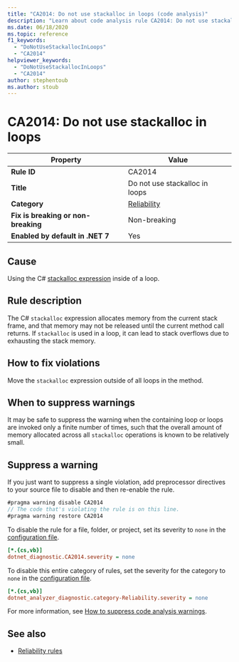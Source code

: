 ```yaml
---
title: "CA2014: Do not use stackalloc in loops (code analysis)"
description: "Learn about code analysis rule CA2014: Do not use stackalloc in loops"
ms.date: 06/18/2020
ms.topic: reference
f1_keywords:
  - "DoNotUseStackallocInLoops"
  - "CA2014"
helpviewer_keywords:
  - "DoNotUseStackallocInLoops"
  - "CA2014"
author: stephentoub
ms.author: stoub
---
```

# CA2014: Do not use stackalloc in loops

| Property                            | Value                                  |
|-------------------------------------|----------------------------------------|
| **Rule ID**                         | CA2014                                 |
| **Title**                           | Do not use stackalloc in loops         |
| **Category**                        | [Reliability](reliability-warnings.md) |
| **Fix is breaking or non-breaking** | Non-breaking                           |
| **Enabled by default in .NET 7**    | Yes                                    |

## Cause

Using the C# [stackalloc expression](../../../csharp/language-reference/operators/stackalloc.md) inside of a loop.

## Rule description

The C# `stackalloc` expression allocates memory from the current stack frame, and that memory may not be released until the current method call returns. If `stackalloc` is used in a loop, it can lead to stack overflows due to exhausting the stack memory.

## How to fix violations

Move the `stackalloc` expression outside of all loops in the method.

## When to suppress warnings

It may be safe to suppress the warning when the containing loop or loops are invoked only a finite number of times, such that the overall amount of memory allocated across all `stackalloc` operations is known to be relatively small.

## Suppress a warning

If you just want to suppress a single violation, add preprocessor directives to your source file to disable and then re-enable the rule.

```csharp
#pragma warning disable CA2014
// The code that's violating the rule is on this line.
#pragma warning restore CA2014
```

To disable the rule for a file, folder, or project, set its severity to `none` in the [configuration file](../configuration-files.md).

```ini
[*.{cs,vb}]
dotnet_diagnostic.CA2014.severity = none
```

To disable this entire category of rules, set the severity for the category to `none` in the [configuration file](../configuration-files.md).

```ini
[*.{cs,vb}]
dotnet_analyzer_diagnostic.category-Reliability.severity = none
```

For more information, see [How to suppress code analysis warnings](../suppress-warnings.md).

## See also

- [Reliability rules](reliability-warnings.md)
